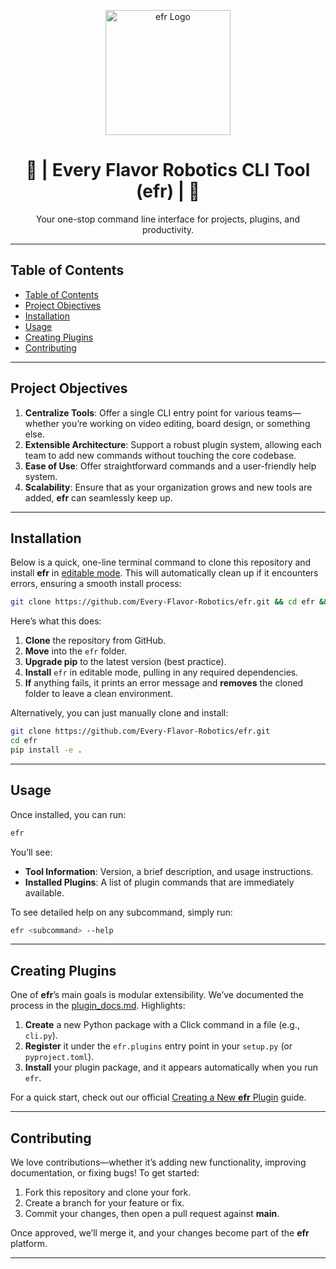 
<p align="center">
  <img src="https://user-images.githubusercontent.com/PLACEHOLDER/efr-logo.png" alt="efr Logo" width="200"/>
</p>

<h1 align="center">🚀 | Every Flavor Robotics CLI Tool (efr) | 🚀</h1>

<p align="center">
  Your one-stop command line interface for projects, plugins, and productivity.
</p>

---

## Table of Contents
- [Table of Contents](#table-of-contents)
- [Project Objectives](#project-objectives)
- [Installation](#installation)
- [Usage](#usage)
- [Creating Plugins](#creating-plugins)
- [Contributing](#contributing)

---

## Project Objectives
1. **Centralize Tools**: Offer a single CLI entry point for various teams—whether you’re working on video editing, board design, or something else.
2. **Extensible Architecture**: Support a robust plugin system, allowing each team to add new commands without touching the core codebase.
3. **Ease of Use**: Offer straightforward commands and a user-friendly help system.
4. **Scalability**: Ensure that as your organization grows and new tools are added, **efr** can seamlessly keep up.

---

## Installation
Below is a quick, one-line terminal command to clone this repository and install **efr** in [editable mode](https://pip.pypa.io/en/stable/cli/pip_install/#cmdoption-e). This will automatically clean up if it encounters errors, ensuring a smooth install process:

```bash
git clone https://github.com/Every-Flavor-Robotics/efr.git && cd efr && pip install --upgrade pip && pip install -e . || (echo "Install failed, cleaning up..." && cd .. && rm -rf efr)
```

Here’s what this does:
1. **Clone** the repository from GitHub.
2. **Move** into the `efr` folder.
3. **Upgrade pip** to the latest version (best practice).
4. **Install** `efr` in editable mode, pulling in any required dependencies.
5. **If** anything fails, it prints an error message and **removes** the cloned folder to leave a clean environment.

Alternatively, you can just manually clone and install:
```bash
git clone https://github.com/Every-Flavor-Robotics/efr.git
cd efr
pip install -e .
```

---

## Usage
Once installed, you can run:
```bash
efr
```
You’ll see:
- **Tool Information**: Version, a brief description, and usage instructions.
- **Installed Plugins**: A list of plugin commands that are immediately available.

To see detailed help on any subcommand, simply run:
```bash
efr <subcommand> --help
```

---

## Creating Plugins
One of **efr**’s main goals is modular extensibility. We’ve documented the process in the [plugin_docs.md](https://github.com/Every-Flavor-Robotics/efr/blob/main/plugin_docs.md). Highlights:

1. **Create** a new Python package with a Click command in a file (e.g., `cli.py`).
2. **Register** it under the `efr.plugins` entry point in your `setup.py` (or `pyproject.toml`).
3. **Install** your plugin package, and it appears automatically when you run `efr`.

For a quick start, check out our official [Creating a New **efr** Plugin](https://github.com/Every-Flavor-Robotics/efr/blob/main/plugin_docs.md) guide.

---

## Contributing
We love contributions—whether it’s adding new functionality, improving documentation, or fixing bugs! To get started:

1. Fork this repository and clone your fork.
2. Create a branch for your feature or fix.
3. Commit your changes, then open a pull request against **main**.

Once approved, we’ll merge it, and your changes become part of the **efr** platform.

---
